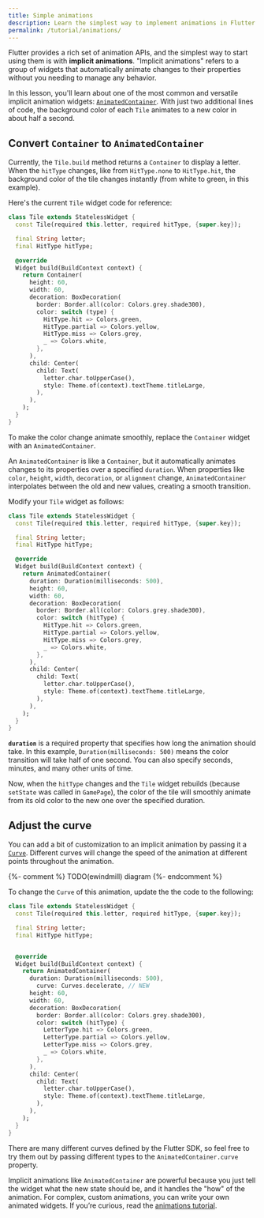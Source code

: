 ```yaml
---
title: Simple animations
description: Learn the simplest way to implement animations in Flutter.
permalink: /tutorial/animations/
---
```


Flutter provides a rich set of animation APIs, and the simplest way to
start using them is with **implicit animations**. "Implicit
animations" refers to a group of widgets that automatically animate
changes to their properties without you needing to manage any
behavior.

In this lesson, you'll learn about one of the most common and
versatile implicit animation widgets: [`AnimatedContainer`][]. With
just two additional lines of code, the background color of each `Tile`
animates to a new color in about half a second.

## Convert `Container` to `AnimatedContainer`

Currently, the `Tile.build`  method returns  a `Container` to display
a letter. When the `hitType` changes, like from `HitType.none`
to `HitType.hit`, the background color of the tile changes
instantly (from white to green, in this example).

Here's the current `Tile` widget code for reference:

```dart
class Tile extends StatelessWidget {
  const Tile(required this.letter, required hitType, {super.key});

  final String letter;
  final HitType hitType;

  @override
  Widget build(BuildContext context) {
    return Container(
      height: 60,
      width: 60,
      decoration: BoxDecoration(
        border: Border.all(color: Colors.grey.shade300),
        color: switch (type) {
          HitType.hit => Colors.green,
          HitType.partial => Colors.yellow,
          HitType.miss => Colors.grey,
          _ => Colors.white,
        },
      ),
      child: Center(
        child: Text(
          letter.char.toUpperCase(),
          style: Theme.of(context).textTheme.titleLarge,
        ),
      ),
    );
  }
}
```

To make the color change animate smoothly, replace the `Container`
widget with an `AnimatedContainer`.

An `AnimatedContainer` is like a `Container`, but it automatically
animates changes to its properties over a specified `duration`. When
properties like `color`, `height`, `width`, `decoration`, or
`alignment` change, `AnimatedContainer` interpolates between the old
and new values, creating a smooth transition.

Modify your `Tile` widget as follows:

```dart
class Tile extends StatelessWidget {
  const Tile(required this.letter, required hitType, {super.key});

  final String letter;
  final HitType hitType;

  @override
  Widget build(BuildContext context) {
    return AnimatedContainer(
      duration: Duration(milliseconds: 500),
      height: 60,
      width: 60,
      decoration: BoxDecoration(
        border: Border.all(color: Colors.grey.shade300),
        color: switch (hitType) {
          HitType.hit => Colors.green,
          HitType.partial => Colors.yellow,
          HitType.miss => Colors.grey,
          _ => Colors.white,
        },
      ),
      child: Center(
        child: Text(
          letter.char.toUpperCase(),
          style: Theme.of(context).textTheme.titleLarge,
        ),
      ),
    );
  }
}
```

**`duration`** is a required property that specifies how long the
animation should take. In this example, `Duration(milliseconds: 500)`
means the color transition will take half of one second. You can also
specify seconds, minutes, and many other units of time.

Now, when the `hitType` changes and the `Tile` widget rebuilds
(because `setState` was called in `GamePage`), the color of the tile
will smoothly animate from its old color to the new one over the
specified duration.

## Adjust the curve

You can add a bit of customization to an implicit animation by passing
it a [`Curve`][].  Different curves will change the speed of the animation
at different points throughout the animation.

{%- comment %} TODO(ewindmill) diagram {%- endcomment %}

To change the `Curve` of this animation, update the the code to the following:

```dart
class Tile extends StatelessWidget {
  const Tile(required this.letter, required hitType, {super.key});

  final String letter;
  final HitType hitType;


  @override
  Widget build(BuildContext context) {
    return AnimatedContainer(
      duration: Duration(milliseconds: 500),
	    curve: Curves.decelerate, // NEW
      height: 60,
      width: 60,
      decoration: BoxDecoration(
        border: Border.all(color: Colors.grey.shade300),
        color: switch (hitType) {
          LetterType.hit => Colors.green,
          LetterType.partial => Colors.yellow,
          LetterType.miss => Colors.grey,
          _ => Colors.white,
        },
      ),
      child: Center(
        child: Text(
          letter.char.toUpperCase(),
          style: Theme.of(context).textTheme.titleLarge,
        ),
      ),
    );
  }
}
```

There are many different curves defined by the Flutter SDK, so feel
free to try them out by passing different types to the
`AnimatedContainer.curve` property.

Implicit animations like `AnimatedContainer` are powerful because you
just tell the widget what the new state should be, and it handles the
"how" of the animation. For complex, custom animations, you can write
your own animated widgets. If you’re curious, read the
[animations tutorial](https://docs.flutter.dev/ui/animations/tutorial).

[`AnimatedContainer`]: {{site.api}}/flutter/widgets/AnimatedContainer-class.html
[`Curve`]: {{site.curve}}/flutter/animation/Curves-class.html
[animations tutorial]: /ui/animations/tutorial.
